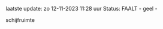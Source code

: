 laatste update: 
zo 12-11-2023 11:28   uur 
Status: FAALT - geel - 
<div class="service Y">schijfruimte</div>
